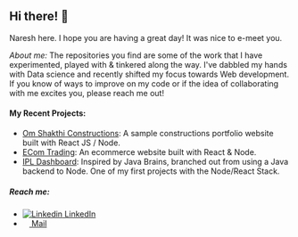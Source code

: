 ## Hi there! 👋

Naresh here. I hope you are having a great day! It was nice to e-meet you.

*About me:* The repositories you find are some of the work that I have experimented, played with & tinkered along the way. I've dabbled my hands with Data science and recently shifted my focus towards Web development. If you know of ways to improve on my code or if the idea of collaborating with me excites you, please reach me out!

#### My Recent Projects:
* [Om Shakthi Constructions](https://om-shakthi-constructions.cyclic.app/): A sample constructions portfolio website built with React JS / Node.
* [ECom Trading](https://ecom-trading.cyclic.app/): An ecommerce website built with React & Node.
* [IPL Dashboard](https://ipl-dashboard.cyclic.app/): Inspired by Java Brains, branched out from using a Java backend to Node. One of my first projects with the Node/React Stack.
 
##### Reach me:
- [![Linkedin](https://i.stack.imgur.com/gVE0j.png) LinkedIn](https://www.linkedin.com/in/naresh-omega/)
- [<img src="https://i.imgur.com/E111DD3.jpeg" width="12" height="10"> Mail](mailto:naresh.naresh000@gmail.com)
